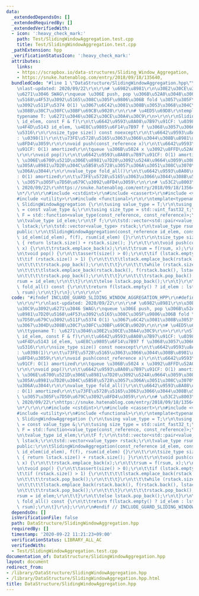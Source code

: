 ```yaml
---
data:
  _extendedDependsOn: []
  _extendedRequiredBy: []
  _extendedVerifiedWith:
  - icon: ':heavy_check_mark:'
    path: Test/SlidingWindowAggregation.test.cpp
    title: Test/SlidingWindowAggregation.test.cpp
  _pathExtension: hpp
  _verificationStatusIcon: ':heavy_check_mark:'
  attributes:
    links:
    - https://scrapbox.io/data-structures/Sliding_Window_Aggregation,
    - https://snuke.hatenablog.com/entry/2018/09/18/135640,
  bundledCode: "#line 1 \"DataStructure/SlidingWindowAggregation.hpp\"\n\n\n\r\n/*\r\
    \nlast-updated: 2020/09/22\r\n\r\n# \u6982\u8981\r\n\u30E2\u30CE\u30A4\u30C9\u3092\
    \u6271\u3046 SWAG\r\nqueue \u306E push, pop \u306B\u52A0\u3048\u3001\u8981\u7D20\
    \u5168\u4F53\u3092\u5165\u308C\u305F\u9806\u306B fold \u3057\u305F\u7D50\u679C\
    \u3092\u511F\u5374 O(1) \u3067\u6C42\u3081\u308B\u3053\u3068\u304C\u3067\u304D\
    \u308B\u30C7\u30FC\u30BF\u69CB\u9020\r\n\r\n# \u4ED5\u69D8\r\ntemplate<\r\n\t\
    typename T: \u6271\u3046\u30E2\u30CE\u30A4\u30C9\r\n>\r\n\r\nSlidingWindowAggregation(const_reference\
    \ id_elem, const F & f)\r\n\t\u6642\u9593\u8A08\u7B97\u91CF: \u0398(1)\r\n\t\u5358\
    \u4F4D\u5143 id_elem, \u4E8C\u9805\u6F14\u7B97 f \u3068\u3057\u3066\u521D\u671F\
    \u5316\r\n\r\nsize_type size() const noexcept\r\n\t\u6642\u9593\u8A08\u7B97\u91CF\
    : \u0398(1)\r\n\t\u73FE\u5728\u5165\u3063\u3066\u3044\u308B\u8981\u7D20\u6570\u3092\
    \u8FD4\u3059\r\n\r\nvoid push(const_reference x)\r\n\t\u6642\u9593\u8A08\u7B97\
    \u91CF: O(1) amortized\r\n\tqueue \u306B\u5024 x \u3092\u8FFD\u52A0\u3059\u308B\
    \r\n\r\nvoid pop()\r\n\t\u6642\u9593\u8A08\u7B97\u91CF: O(1) amortized\r\n\tqueue\
    \ \u306E\u6700\u521D\u306E\u8981\u7D20\u3092\u524A\u9664\u3059\u308B\r\n\t\u5FC5\
    \u305A\u8981\u7D20\u304C\u5B58\u5728\u3057\u306A\u3051\u308C\u3070\u306A\u3089\
    \u306A\u3044\r\n\r\nvalue_type fold_all()\r\n\t\u6642\u9593\u8A08\u7B97\u91CF\
    : O(1) amortized\r\n\t\u73FE\u5728\u5165\u3063\u3066\u3044\u308B\u5024\u3092 fold\
    \ \u3057\u305F\u7D50\u679C\u3092\u8FD4\u3059\r\n\r\n# \u53C2\u8003\r\nhttps://scrapbox.io/data-structures/Sliding_Window_Aggregation,\
    \ 2020/09/22\r\nhttps://snuke.hatenablog.com/entry/2018/09/18/135640, 2020/09/22\r\
    \n*/\r\n\r\n#include <cstdint>\r\n#include <cassert>\r\n#include <vector>\r\n\
    #include <utility>\r\n#include <functional>\r\n\r\ntemplate<typename T>\r\nstruct\
    \ SlidingWindowAggregation {\r\n\tusing value_type = T;\r\n\tusing const_reference\
    \ = const value_type &;\r\n\tusing size_type = std::uint_fast32_t;\r\n\tusing\
    \ F = std::function<value_type(const_reference, const_reference)>;\r\n\t\r\nprivate:\r\
    \n\tvalue_type id_elem;\r\n\tF f;\r\n\tstd::vector<std::pair<value_type, value_type>>\
    \ lstack;\r\n\tstd::vector<value_type> rstack;\r\n\tvalue_type rsum;\r\n\t\r\n\
    public:\r\n\tSlidingWindowAggregation(const_reference id_elem, const F & f) :\
    \ id_elem(id_elem), f(f), rsum(id_elem) {}\r\n\t\r\n\tsize_type size() const noexcept\
    \ { return lstack.size() + rstack.size(); }\r\n\t\r\n\tvoid push(const_reference\
    \ x) {\r\n\t\trstack.emplace_back(x);\r\n\t\trsum = f(rsum, x);\r\n\t}\r\n\t\r\
    \n\tvoid pop() {\r\n\t\tassert(size() > 0);\r\n\t\tif (lstack.empty()) {\r\n\t\
    \t\tif (rstack.size() > 1) {\r\n\t\t\t\tlstack.emplace_back(rstack.back(), rstack.back());\r\
    \n\t\t\t\trstack.pop_back();\r\n\t\t\t}\r\n\t\t\twhile (rstack.size() > 1) {\r\
    \n\t\t\t\tlstack.emplace_back(rstack.back(), f(rstack.back(), lstack.back().second));\r\
    \n\t\t\t\trstack.pop_back();\r\n\t\t\t}\r\n\t\t\trstack.pop_back();\r\n\t\t\t\
    rsum = id_elem;\r\n\t\t}\r\n\t\telse lstack.pop_back();\r\n\t}\r\n\t\r\n\tvalue_type\
    \ fold_all() const {\r\n\t\treturn f(lstack.empty() ? id_elem : lstack.back().second,\
    \ rsum);\r\n\t}\r\n};\r\n\r\n\n"
  code: "#ifndef INCLUDE_GUARD_SLIDING_WINDOW_AGGREGATION_HPP\r\n#define INCLUDE_GUARD_SLIDING_WINDOW_AGGREGATION_HPP\r\
    \n\r\n/*\r\nlast-updated: 2020/09/22\r\n\r\n# \u6982\u8981\r\n\u30E2\u30CE\u30A4\
    \u30C9\u3092\u6271\u3046 SWAG\r\nqueue \u306E push, pop \u306B\u52A0\u3048\u3001\
    \u8981\u7D20\u5168\u4F53\u3092\u5165\u308C\u305F\u9806\u306B fold \u3057\u305F\
    \u7D50\u679C\u3092\u511F\u5374 O(1) \u3067\u6C42\u3081\u308B\u3053\u3068\u304C\
    \u3067\u304D\u308B\u30C7\u30FC\u30BF\u69CB\u9020\r\n\r\n# \u4ED5\u69D8\r\ntemplate<\r\
    \n\ttypename T: \u6271\u3046\u30E2\u30CE\u30A4\u30C9\r\n>\r\n\r\nSlidingWindowAggregation(const_reference\
    \ id_elem, const F & f)\r\n\t\u6642\u9593\u8A08\u7B97\u91CF: \u0398(1)\r\n\t\u5358\
    \u4F4D\u5143 id_elem, \u4E8C\u9805\u6F14\u7B97 f \u3068\u3057\u3066\u521D\u671F\
    \u5316\r\n\r\nsize_type size() const noexcept\r\n\t\u6642\u9593\u8A08\u7B97\u91CF\
    : \u0398(1)\r\n\t\u73FE\u5728\u5165\u3063\u3066\u3044\u308B\u8981\u7D20\u6570\u3092\
    \u8FD4\u3059\r\n\r\nvoid push(const_reference x)\r\n\t\u6642\u9593\u8A08\u7B97\
    \u91CF: O(1) amortized\r\n\tqueue \u306B\u5024 x \u3092\u8FFD\u52A0\u3059\u308B\
    \r\n\r\nvoid pop()\r\n\t\u6642\u9593\u8A08\u7B97\u91CF: O(1) amortized\r\n\tqueue\
    \ \u306E\u6700\u521D\u306E\u8981\u7D20\u3092\u524A\u9664\u3059\u308B\r\n\t\u5FC5\
    \u305A\u8981\u7D20\u304C\u5B58\u5728\u3057\u306A\u3051\u308C\u3070\u306A\u3089\
    \u306A\u3044\r\n\r\nvalue_type fold_all()\r\n\t\u6642\u9593\u8A08\u7B97\u91CF\
    : O(1) amortized\r\n\t\u73FE\u5728\u5165\u3063\u3066\u3044\u308B\u5024\u3092 fold\
    \ \u3057\u305F\u7D50\u679C\u3092\u8FD4\u3059\r\n\r\n# \u53C2\u8003\r\nhttps://scrapbox.io/data-structures/Sliding_Window_Aggregation,\
    \ 2020/09/22\r\nhttps://snuke.hatenablog.com/entry/2018/09/18/135640, 2020/09/22\r\
    \n*/\r\n\r\n#include <cstdint>\r\n#include <cassert>\r\n#include <vector>\r\n\
    #include <utility>\r\n#include <functional>\r\n\r\ntemplate<typename T>\r\nstruct\
    \ SlidingWindowAggregation {\r\n\tusing value_type = T;\r\n\tusing const_reference\
    \ = const value_type &;\r\n\tusing size_type = std::uint_fast32_t;\r\n\tusing\
    \ F = std::function<value_type(const_reference, const_reference)>;\r\n\t\r\nprivate:\r\
    \n\tvalue_type id_elem;\r\n\tF f;\r\n\tstd::vector<std::pair<value_type, value_type>>\
    \ lstack;\r\n\tstd::vector<value_type> rstack;\r\n\tvalue_type rsum;\r\n\t\r\n\
    public:\r\n\tSlidingWindowAggregation(const_reference id_elem, const F & f) :\
    \ id_elem(id_elem), f(f), rsum(id_elem) {}\r\n\t\r\n\tsize_type size() const noexcept\
    \ { return lstack.size() + rstack.size(); }\r\n\t\r\n\tvoid push(const_reference\
    \ x) {\r\n\t\trstack.emplace_back(x);\r\n\t\trsum = f(rsum, x);\r\n\t}\r\n\t\r\
    \n\tvoid pop() {\r\n\t\tassert(size() > 0);\r\n\t\tif (lstack.empty()) {\r\n\t\
    \t\tif (rstack.size() > 1) {\r\n\t\t\t\tlstack.emplace_back(rstack.back(), rstack.back());\r\
    \n\t\t\t\trstack.pop_back();\r\n\t\t\t}\r\n\t\t\twhile (rstack.size() > 1) {\r\
    \n\t\t\t\tlstack.emplace_back(rstack.back(), f(rstack.back(), lstack.back().second));\r\
    \n\t\t\t\trstack.pop_back();\r\n\t\t\t}\r\n\t\t\trstack.pop_back();\r\n\t\t\t\
    rsum = id_elem;\r\n\t\t}\r\n\t\telse lstack.pop_back();\r\n\t}\r\n\t\r\n\tvalue_type\
    \ fold_all() const {\r\n\t\treturn f(lstack.empty() ? id_elem : lstack.back().second,\
    \ rsum);\r\n\t}\r\n};\r\n\r\n#endif // INCLUDE_GUARD_SLIDING_WINDOW_AGGREGATION_HPP"
  dependsOn: []
  isVerificationFile: false
  path: DataStructure/SlidingWindowAggregation.hpp
  requiredBy: []
  timestamp: '2020-09-22 11:21:23+09:00'
  verificationStatus: LIBRARY_ALL_AC
  verifiedWith:
  - Test/SlidingWindowAggregation.test.cpp
documentation_of: DataStructure/SlidingWindowAggregation.hpp
layout: document
redirect_from:
- /library/DataStructure/SlidingWindowAggregation.hpp
- /library/DataStructure/SlidingWindowAggregation.hpp.html
title: DataStructure/SlidingWindowAggregation.hpp
---
```

